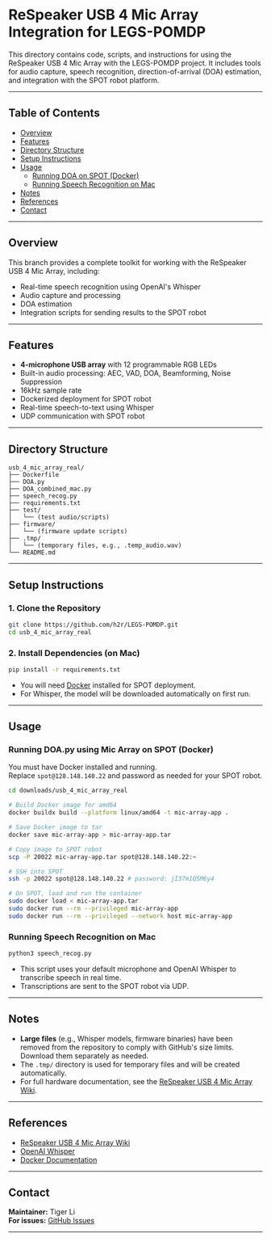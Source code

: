 # ReSpeaker USB 4 Mic Array Integration for LEGS-POMDP

This directory contains code, scripts, and instructions for using the ReSpeaker USB 4 Mic Array with the LEGS-POMDP project. It includes tools for audio capture, speech recognition, direction-of-arrival (DOA) estimation, and integration with the SPOT robot platform.

---

## Table of Contents

- [Overview](#overview)
- [Features](#features)
- [Directory Structure](#directory-structure)
- [Setup Instructions](#setup-instructions)
- [Usage](#usage)
  - [Running DOA on SPOT (Docker)](#running-doa-on-spot-docker)
  - [Running Speech Recognition on Mac](#running-speech-recognition-on-mac)
- [Notes](#notes)
- [References](#references)
- [Contact](#contact)

---

## Overview

This branch provides a complete toolkit for working with the ReSpeaker USB 4 Mic Array, including:
- Real-time speech recognition using OpenAI's Whisper
- Audio capture and processing
- DOA estimation
- Integration scripts for sending results to the SPOT robot

---

## Features

- **4-microphone USB array** with 12 programmable RGB LEDs
- Built-in audio processing: AEC, VAD, DOA, Beamforming, Noise Suppression
- 16kHz sample rate
- Dockerized deployment for SPOT robot
- Real-time speech-to-text using Whisper
- UDP communication with SPOT robot

---

## Directory Structure

```
usb_4_mic_array_real/
├── Dockerfile
├── DOA.py
├── DOA_combined_mac.py
├── speech_recog.py
├── requirements.txt
├── test/
│   └── (test audio/scripts)
├── firmware/
│   └── (firmware update scripts)
├── .tmp/
│   └── (temporary files, e.g., .temp_audio.wav)
└── README.md
```

---

## Setup Instructions

### 1. Clone the Repository

```sh
git clone https://github.com/h2r/LEGS-POMDP.git
cd usb_4_mic_array_real
```

### 2. Install Dependencies (on Mac)

```sh
pip install -r requirements.txt
```

- You will need [Docker](https://www.docker.com/) installed for SPOT deployment.
- For Whisper, the model will be downloaded automatically on first run.

---

## Usage

### Running DOA.py using Mic Array on SPOT (Docker)

You must have Docker installed and running.  
Replace `spot@128.148.140.22` and password as needed for your SPOT robot.

```sh
cd downloads/usb_4_mic_array_real

# Build Docker image for amd64
docker buildx build --platform linux/amd64 -t mic-array-app .

# Save Docker image to tar
docker save mic-array-app > mic-array-app.tar

# Copy image to SPOT robot
scp -P 20022 mic-array-app.tar spot@128.148.140.22:~

# SSH into SPOT
ssh -p 20022 spot@128.148.140.22 # password: jI37m1Q5M6y4

# On SPOT, load and run the container
sudo docker load < mic-array-app.tar
sudo docker run --rm --privileged mic-array-app
sudo docker run --rm --privileged --network host mic-array-app
```

### Running Speech Recognition on Mac

```sh
python3 speech_recog.py
```

- This script uses your default microphone and OpenAI Whisper to transcribe speech in real time.
- Transcriptions are sent to the SPOT robot via UDP.

---

## Notes

- **Large files** (e.g., Whisper models, firmware binaries) have been removed from the repository to comply with GitHub's size limits. Download them separately as needed.
- The `.tmp/` directory is used for temporary files and will be created automatically.
- For full hardware documentation, see the [ReSpeaker USB 4 Mic Array Wiki](https://wiki.seeedstudio.com/ReSpeaker_USB_Mic_Array/).

---

## References

- [ReSpeaker USB 4 Mic Array Wiki](https://wiki.seeedstudio.com/ReSpeaker_USB_Mic_Array/)
- [OpenAI Whisper](https://github.com/openai/whisper)
- [Docker Documentation](https://docs.docker.com/)

---

## Contact

**Maintainer:** Tiger Li  
**For issues:** [GitHub Issues](https://github.com/h2r/LEGS-POMDP/issues)

---
